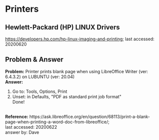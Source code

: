 # Printers
## Hewlett-Packard (HP) LINUX Drivers
https://developers.hp.com/hp-linux-imaging-and-printing; last accessed: 20200620

## Problem & Answer
<b>Problem:</b> Printer prints blank page when using LibreOffice Writer (ver: 6.4.3.2) on LUBUNTU (ver: 20.04)<br/>
<b>Answer:</b> 
1) Go to: Tools, Options, Print<br/>
2) Unset: in Defaults, "PDF as standard print job format"<br/>
Done!<br/>
<br/>
<b>Reference:</b> https://ask.libreoffice.org/en/question/68113/print-a-blank-page-when-printing-a-word-doc-from-libreoffice/;<br/>
last accessed: 20200622<br/>
answer by: Dave
